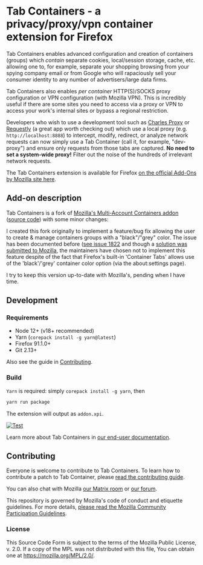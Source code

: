 # Tab Containers - a privacy/proxy/vpn container extension for Firefox

Tab Containers enables advanced configuration and creation of containers (groups) which _contain_ separate cookies, local/session storage, cache, etc. allowing one to, for example, separate your shopping browsing from your spying company email or from Google who will rapaciously sell your consumer identity to any number of advertisers/large data firms.

Tab Containers also enables _per container_ HTTP(S)/SOCKS proxy configuration or VPN configuration (with Mozilla VPN). This is incredibly useful if there are some sites you need to access via a proxy or VPN to access your work's internal sites or bypass a regional restriction.

Developers who wish to use a development tool such as [Charles Proxy](https://www.charlesproxy.com) or [Requestly](https://github.com/requestly/requestly) (a great app worth checking out) which use a local proxy (e.g. `http://localhost:8888`) to intercept, modify, redirect, or analyze network requests can now simply use a Tab Container (call it, for example, "dev-proxy") and ensure only requests from those tabs are captured. **No need to set a system-wide proxy!** Filter out the noise of the hundreds of irrelevant network requests.

The Tab Containers extension is available for Firefox [on the official Add-Ons by Mozilla site here](https://addons.mozilla.org/en-US/firefox/addon/tab-containers/).

## Add-on description

Tab Containers is a fork of <a rel="noopener noreferrer nofollow" target="_blank" href="https://addons.mozilla.org/en-US/firefox/addon/multi-account-containers/">Mozilla's Multi-Account Containers addon</a> ([source code](https://github.com/mozilla/multi-account-containers)) with some minor changes:

I created this fork originally to implement a feature/bug fix allowing the user to create & manage containers groups with a "black"/"grey" color. The issue has been documented before (<a rel="noopener noreferrer nofollow" target="_blank" href="https://github.com/mozilla/multi-account-containers/issues/1822">see issue 1822</a> and though a <a rel="nofollow noopener noreferrer" href="https://github.com/mozilla/multi-account-containers/pull/2192" target="_blank">solution was submitted to Mozilla</a>, the maintainers have chosen not to implement this feature despite of the fact that Firefox's built-in 'Container Tabs' allows use of the 'black'/'grey' container color option (via the about:settings page).

I try to keep this version up-to-date with Mozilla's, pending when I have time.

## Development

### Requirements

- Node 12+ (v18+ recommended)
- Yarn (`corepack install -g yarn@latest`)
- Firefox 91.1.0+
- Git 2.13+

Also see the guide in [Contributing][contributing].

### Build

`Yarn` is required: simply `corepack install -g yarn`, then

```sh
yarn run package
```

The extension will output as `addon.xpi`.

[![Test](https://github.com/hwknsj/tab-containers/actions/workflows/test.yaml/badge.svg)](https://github.com/hwknsj/tab-containers/actions/workflows/test.yaml)

Learn more about Tab Containers in
[our end-user documentation][enduser].

## Contributing

Everyone is welcome to contribute to Tab Containers. To learn how
to contribute a patch to Tab Container, please
[read the contributing guide][contributing].

You can also chat with Mozilla [our Matrix room][matrix] or [our forum][forum].

This repository is governed by Mozilla's code of conduct and etiquette
guidelines. For more details, [please read the Mozilla Community Participation Guidelines][cpg].

### License

This Source Code Form is subject to the terms of the Mozilla Public
License, v. 2.0. If a copy of the MPL was not distributed with this
file, You can obtain one at https://mozilla.org/MPL/2.0/.

<!-- Please keep the list in alphabetical order -->

[contributing]: CONTRIBUTING.md
[cpg]: https://www.mozilla.org/about/governance/policies/participation/
[enduser]: https://support.mozilla.org/en-US/kb/containers
[forum]: https://discourse.mozilla.org/c/containers/223
[matrix]: https://matrix.to/#/#containers:mozilla.org
